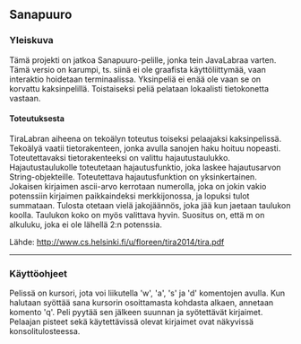 ## Sanapuuro

### Yleiskuva

Tämä projekti on jatkoa Sanapuuro-pelille, jonka tein JavaLabraa varten. Tämä versio on karumpi, ts. siinä ei ole graafista käyttöliittymää, vaan interaktio hoidetaan terminaalissa. Yksinpeliä ei enää ole vaan se on korvattu kaksinpelillä. Toistaiseksi peliä pelataan lokaalisti tietokonetta vastaan.

#### Toteutuksesta

TiraLabran aiheena on tekoälyn toteutus toiseksi pelaajaksi kaksinpelissä. Tekoälyä vaatii tietorakenteen, jonka avulla sanojen haku hoituu nopeasti. Toteutettavaksi tietorakenteeksi on valittu hajautustaulukko. Hajautustaulukolle toteutetaan hajautusfunktio, joka laskee hajautusarvon String-objekteille. Toteutettava hajautusfunktion on yksinkertainen. Jokaisen kirjaimen ascii-arvo kerrotaan numerolla, joka on jokin vakio potenssiin kirjaimen paikkaindeksi merkkijonossa, ja lopuksi tulot summataan. Tulosta otetaan vielä jakojäännös, joka jää kun jaetaan taulukon koolla. Taulukon koko on myös valittava hyvin. Suositus on, että m on alkuluku, joka ei ole lähellä 2:n potenssia.

Lähde: http://www.cs.helsinki.fi/u/floreen/tira2014/tira.pdf

* * *

### Käyttöohjeet

Pelissä on kursori, jota voi liikutella 'w', 'a', 's' ja 'd' komentojen avulla. Kun halutaan syöttää sana kursorin osoittamasta kohdasta alkaen, annetaan komento 'q'. Peli pyytää sen jälkeen suunnan ja syötettävät kirjaimet. Pelaajan pisteet sekä käytettävissä olevat kirjaimet ovat näkyvissä konsolitulosteessa.

